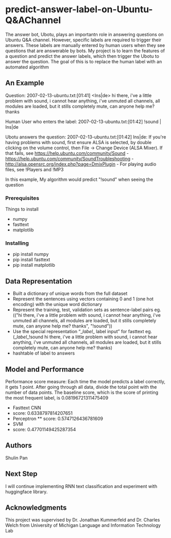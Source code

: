 # predict-answer-label-on-Ubuntu-Q&AChannel
The answer bot, Ubotu, plays an importantn role in answering questions on Ubuntu Q&A channel. However, specific labels are required to trigger their answers. These labels are manually entered by human users when they see questions that are answerable by bots.
My project is to learn the features of a question and predict the answer labels, which then trigger the Ubotu to answer the question. The goal of this is to replace the human label with an automated algorithm

## An Example
Question: 
2007-02-13-ubuntu.txt:[01:41] <Ins|de> hi there, i've a little problem with sound, i cannot hear anything, i've unmuted all channels, all modules are loaded, but it stills completely mute, can anyone help me? thanks

Human User who enters the label:
2007-02-13-ubuntu.txt:[01:42] <IdleOne> !sound | Ins|de

Ubotu answers the question:
2007-02-13-ubuntu.txt:[01:42] <ubotu> Ins|de: If you're having problems with sound, first ensure ALSA is selected, by double clicking on the volume control, then File -> Change Device (ALSA Mixer). If that fails, see https://help.ubuntu.com/community/Sound - https://help.ubuntu.com/community/SoundTroubleshooting - http://alsa.opensrc.org/index.php?page=DmixPlugin - For playing audio files, see !Players and !MP3
  
In this example, My algorithm would predict "!sound" when seeing the question

### Prerequisites

Things to install
* numpy
* fasttext
* matplotlib

### Installing

* pip install numpy
* pip install fasttext
* pip install matplotlib

## Data Representation
* Built a dictionary of unique words from the full dataset
* Represent the sentences using vectors containing 0 and 1 (one hot encoding) with the unique word dictionary
* Represent the training, test, validation sets as sentence-label pairs eg.(("hi there, i've a little problem with sound, i cannot hear anything, i've unmuted all channels, all modules are loaded, but it stills completely mute, can anyone help me? thanks", "!sound"))
* Use the special representation “\__label__ label input” for fasttext eg.(\__label__!sound hi there, i've a little problem with sound, i cannot hear anything, i've unmuted all channels, all modules are loaded, but it stills completely mute, can anyone help me? thanks)
* hashtable of label to answers


## Model and Performance
Performance score measure: Each time the model predicts a label correctly, it gets 1 point. 
After going through all data, divide the total point with the number of data points.
The baseline score, which is the score of printing the most frequent label, is 0.08196721311475409

* Fasttext CNN
* score: 0.6338797814207651
* Perceptron
** score: 0.5747126436781609
* SVM
* score: 0.47701149425287354


## Authors
Shulin Pan

## Next Step
I will continue implementing RNN text classification and experiment with huggingface library. 

## Acknowledgments
This project was supervised by Dr. Jonathan Kummerfeld and Dr. Charles Welch from University of Michigan Language and Information Technology Lab
